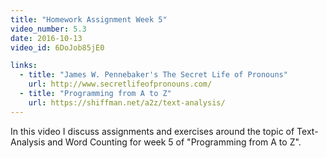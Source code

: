 ```yaml
---
title: "Homework Assignment Week 5"
video_number: 5.3
date: 2016-10-13
video_id: 6DoJob85jE0

links:
  - title: "James W. Pennebaker's The Secret Life of Pronouns"
    url: http://www.secretlifeofpronouns.com/
  - title: "Programming from A to Z"
    url: https://shiffman.net/a2z/text-analysis/
---
```


In this video I discuss assignments and exercises around the topic of Text-Analysis and Word Counting for week 5 of "Programming from A to Z".
